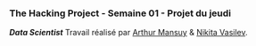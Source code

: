 ### The Hacking Project - Semaine 01 - Projet du jeudi

***Data Scientist***
Travail réalisé par [Arthur Mansuy](https://github.com/tutus06) & [Nikita Vasilev](https://github.com/nikitavasilev).
